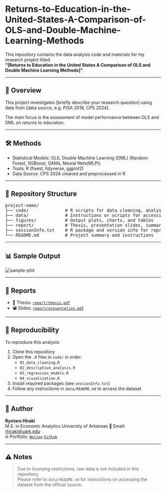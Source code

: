 # Returns-to-Education-in-the-United-States-A-Comparison-of-OLS-and-Double-Machine-Learning-Methods
This repository contains the data analysis code and materials for my research project titled  
**"[Returns to Education in the United States A Comparison of OLS and Double Machine Learning Methods]"**.

---

## 📘 Overview

This project investigates [briefly describe your research question] using data from [data source, e.g. PISA 2018, CPS 2024].

The main focus is the assessment of model performance between OLS and DML on returns to education.

---

## 🛠 Methods

- Statistical Models: OLS, Double Machine Learning (DML) (Random Forest, XGBoost, GAMs, Neural Nets(MLP))
- Tools: R (fixest, tidyverse, ggplot2)
- Data Source: CPS 2024 cleaned and preprocessed in R

---

## 📂 Repository Structure

<pre>
project-name/
├── code/              # R scripts for data cleaning, analysis, and visualization
├── data/              # Instructions or scripts for accessing datasets
├── figures/           # Output plots, charts, and tables
├── report/            # Thesis, presentation slides, summary documents
├── sessionInfo.txt    # R package and version info for reproducibility
└── README.md          # Project summary and instructions
</pre>


---

## 📊 Sample Output

![sample-plot](figures/example_plot.png)

---

## 📄 Reports

- 📘 Thesis: [`report/thesis.pdf`](report/thesis.pdf)
- 📽️ Slides: [`report/presentation.pdf`](report/presentation.pdf)

---

## 🔄 Reproducibility

To reproduce this analysis:

1. Clone this repository
2. Open the `.R` files in `code/` in order:
    - `01_data_cleaning.R`
    - `02_descriptive_analysis.R`
    - `03_regression_models.R`
    - `04_visualization.R`
3. Install required packages (see `sessionInfo.txt`)
4. Follow any instructions in `data/README.md` to access the dataset

---

## 👤 Author

**Ryotaro Hiraki**  
M.S. in Economic Analytics
University of Arkansas
📧 Email: rhiraki@uark.edu  
🌐 Portfolio: 
[`Notion`](https://west-son-9ad.notion.site/Portfolio-219bf119c1a0801eab7dd6651c4b97c8?source=copy_link)
[`Github`](https://github.com/RyotaroHiraki)

---

## ⚠️ Notes

> Due to licensing restrictions, raw data is not included in this repository.  
> Please refer to `data/README.md` for instructions on accessing the dataset from the official source.

